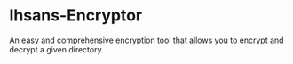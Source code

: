 # Ihsans-Encryptor
An easy and comprehensive encryption tool that allows you to encrypt and decrypt a given directory.
